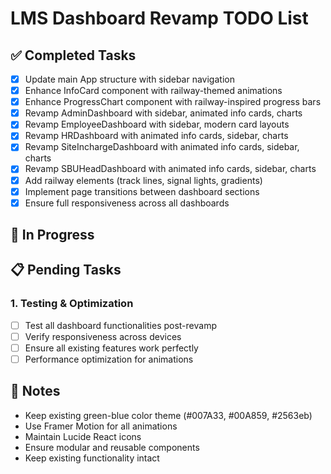 # LMS Dashboard Revamp TODO List

## ✅ Completed Tasks
- [x] Update main App structure with sidebar navigation
- [x] Enhance InfoCard component with railway-themed animations
- [x] Enhance ProgressChart component with railway-inspired progress bars
- [x] Revamp AdminDashboard with sidebar, animated info cards, charts
- [x] Revamp EmployeeDashboard with sidebar, modern card layouts
- [x] Revamp HRDashboard with animated info cards, sidebar, charts
- [x] Revamp SiteInchargeDashboard with animated info cards, sidebar, charts
- [x] Revamp SBUHeadDashboard with animated info cards, sidebar, charts
- [x] Add railway elements (track lines, signal lights, gradients)
- [x] Implement page transitions between dashboard sections
- [x] Ensure full responsiveness across all dashboards

## 🔄 In Progress

## 📋 Pending Tasks

### 1. Testing & Optimization
- [ ] Test all dashboard functionalities post-revamp
- [ ] Verify responsiveness across devices
- [ ] Ensure all existing features work perfectly
- [ ] Performance optimization for animations

## 📝 Notes
- Keep existing green-blue color theme (#007A33, #00A859, #2563eb)
- Use Framer Motion for all animations
- Maintain Lucide React icons
- Ensure modular and reusable components
- Keep existing functionality intact
